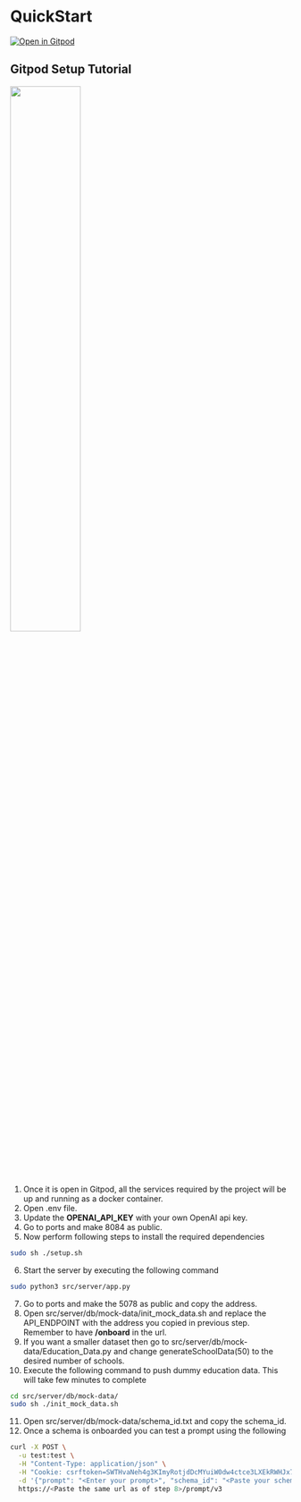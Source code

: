 # QuickStart
[![Open in Gitpod](https://gitpod.io/button/open-in-gitpod.svg)](https://gitpod.io/#https://github.com/ChakshuGautam/Text2SQL)

## Gitpod Setup Tutorial
[<img src="https://i.ytimg.com/vi/JaM_m_VMWaM/maxresdefault.jpg" width="50%">](https://www.youtube.com/watch?v=JaM_m_VMWaM "Text2SQL Gitpod Setup Tutorial")

1. Once it is open in Gitpod, all the services required by the project will be up and running as a docker container.
2. Open .env file.
3. Update the **OPENAI_API_KEY** with your own OpenAI api key.
4. Go to ports and make 8084 as public.
5. Now perform following steps to install the required dependencies
```bash
sudo sh ./setup.sh
```
6. Start the server by executing the following command
```bash
sudo python3 src/server/app.py
```
7. Go to ports and make the 5078 as public and copy the address.
8. Open src/server/db/mock-data/init_mock_data.sh and replace the API_ENDPOINT with the address you copied in previous step. Remember to have **/onboard** in the url.
9. If you want a smaller dataset then go to src/server/db/mock-data/Education_Data.py and change generateSchoolData(50) to the desired number of schools.
10. Execute the following command to push dummy education data. This will take few minutes to complete
```bash
cd src/server/db/mock-data/
sudo sh ./init_mock_data.sh
```
11. Open src/server/db/mock-data/schema_id.txt and copy the schema_id.
12. Once a schema is onboarded you can test a prompt using the following 
```bash
curl -X POST \
  -u test:test \
  -H "Content-Type: application/json" \
  -H "Cookie: csrftoken=SWTHvaNeh4g3KImyRotjdDcMYuiW0dw4ctce3LXEkRWHJx71t7nKMLCk70wSdSSB" \
  -d '{"prompt": "<Enter your prompt>", "schema_id": "<Paste your schema id>"}' \
  https://<Paste the same url as of step 8>/prompt/v3
```
